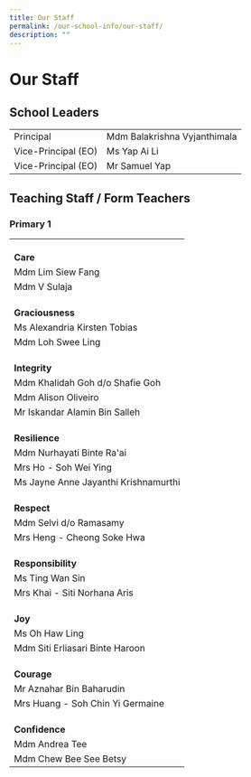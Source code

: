 ```yaml
---
title: Our Staff
permalink: /our-school-info/our-staff/
description: ""
---
```

# Our Staff

## School Leaders

|                     |                              |
|---------------------|------------------------------|
| Principal           | Mdm Balakrishna Vyjanthimala |
| Vice-Principal (EO) | Ms Yap Ai Li                 |
| Vice-Principal (EO) | Mr Samuel Yap                |

## Teaching Staff / Form Teachers

### Primary 1

|                                      |
|--------------------------------------|
|<br> **Care**                                 |
| Mdm Lim Siew Fang                    |
| Mdm V Sulaja                         |
|<br> **Graciousness**                         |
| Ms Alexandria Kirsten Tobias         |
| Mdm Loh Swee Ling                    |
| <br>**Integrity**                            |
| Mdm Khalidah Goh d/o Shafie Goh      |
| Mdm Alison Oliveiro                  |
| Mr Iskandar Alamin Bin Salleh        |
| <br>**Resilience**                           |
| Mdm Nurhayati Binte Ra'ai            |
| Mrs Ho - Soh Wei Ying                |
| Ms Jayne Anne Jayanthi Krishnamurthi |
| <br>**Respect**                              |
| Mdm Selvi d/o Ramasamy               |
| Mrs Heng - Cheong Soke Hwa           |
| <br>**Responsibility**                       |
| Ms Ting Wan Sin                      |
| Mrs Khai - Siti Norhana Aris         |
| <br>**Joy**                                  |
| Ms Oh Haw Ling                       |
| Mdm Siti Erliasari Binte Haroon      |
| <br>**Courage**                              |
| Mr Aznahar Bin Baharudin             |
| Mrs Huang - Soh Chin Yi Germaine     |
| <br> **Confidence**                           |
| Mdm Andrea Tee                       |
| Mdm Chew Bee See Betsy               |